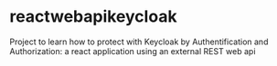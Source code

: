 # reactwebapikeycloak
Project to learn how to protect with Keycloak by Authentification and Authorization: a react application using an external REST web api

